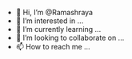 - 👋 Hi, I’m @Ramashraya
- 👀 I’m interested in ...
- 🌱 I’m currently learning ...
- 💞️ I’m looking to collaborate on ...
- 📫 How to reach me ...

<!---
Ramashraya/Ramashraya is a ✨ special ✨ repository because its `README.md` (this file) appears on your GitHub profile.
You can click the Preview link to take a look at your changes.
--->
